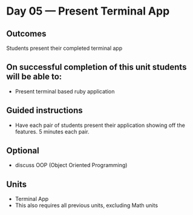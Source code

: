 # Day 05 — Present Terminal App
## Outcomes
Students present their completed terminal app

## On successful completion of this unit students will be able to:
- Present terminal based ruby application

## Guided instructions
- Have each pair of students present their application showing off the features. 5 minutes each pair.

## Optional
- discuss OOP (Object Oriented Programming)

## Units
- Terminal App
- This also requires all previous units, excluding Math units
